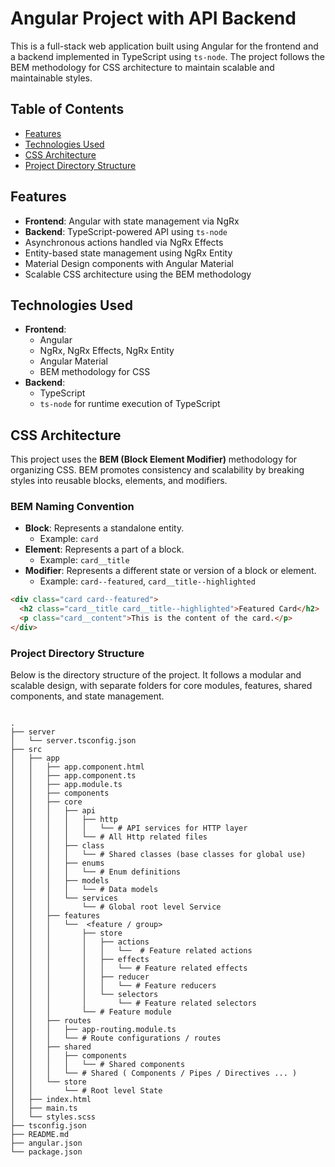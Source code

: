 # Angular Project with API Backend

This is a full-stack web application built using Angular for the frontend and a backend implemented in TypeScript using `ts-node`. The project follows the BEM methodology for CSS architecture to maintain scalable and maintainable styles.

## Table of Contents

- [Features](#features)
- [Technologies Used](#technologies-used)
- [CSS Architecture](#css-architecture)
- [Project Directory Structure](#project-directory-structure)

## Features

- **Frontend**: Angular with state management via NgRx
- **Backend**: TypeScript-powered API using `ts-node`
- Asynchronous actions handled via NgRx Effects
- Entity-based state management using NgRx Entity
- Material Design components with Angular Material
- Scalable CSS architecture using the BEM methodology

## Technologies Used

- **Frontend**:
  - Angular
  - NgRx, NgRx Effects, NgRx Entity
  - Angular Material
  - BEM methodology for CSS
- **Backend**:
  - TypeScript
  - `ts-node` for runtime execution of TypeScript

## CSS Architecture

This project uses the **BEM (Block Element Modifier)** methodology for organizing CSS. BEM promotes consistency and scalability by breaking styles into reusable blocks, elements, and modifiers.

### BEM Naming Convention

- **Block**: Represents a standalone entity.
  - Example: `card`
- **Element**: Represents a part of a block.
  - Example: `card__title`
- **Modifier**: Represents a different state or version of a block or element.
  - Example: `card--featured`, `card__title--highlighted`
  
```html
<div class="card card--featured">
  <h2 class="card__title card__title--highlighted">Featured Card</h2>
  <p class="card__content">This is the content of the card.</p>
</div>
```

### Project Directory Structure

Below is the directory structure of the project. It follows a modular and scalable design, with separate folders for core modules, features, shared components, and state management.


```plaintext

.
├── server
│   └── server.tsconfig.json
├── src
│   ├── app
│   │   ├── app.component.html
│   │   ├── app.component.ts
│   │   ├── app.module.ts
│   │   ├── components
│   │   ├── core
│   │   │   ├── api
│   │   │   │   ├── http
│   │   │   │   │   └── # API services for HTTP layer
│   │   │   │   └── # All Http related files
│   │   │   ├── class
│   │   │   │   └── # Shared classes (base classes for global use)
│   │   │   ├── enums
│   │   │   │   └── # Enum definitions
│   │   │   ├── models
│   │   │   │   └── # Data models
│   │   │   └── services
│   │   │       └── # Global root level Service 
│   │   ├── features
│   │   │   └──  <feature / group>
│   │   │       ├── store
│   │   │       │   ├── actions
│   │   │       │   │   └──  # Feature related actions
│   │   │       │   ├── effects
│   │   │       │   │   └── # Feature related effects
│   │   │       │   ├── reducer
│   │   │       │   │   └── # Feature reducers
│   │   │       │   └── selectors
│   │   │       │       └── # Feature related selectors
│   │   │       └── # Feature module
│   │   ├── routes
│   │   │   ├── app-routing.module.ts
│   │   │   └── # Route configurations / routes
│   │   ├── shared
│   │   │   ├── components
│   │   │   │   └── # Shared components
│   │   │   └── # Shared ( Components / Pipes / Directives ... )
│   │   └── store
│   │       └── # Root level State
│   ├── index.html
│   ├── main.ts
│   └── styles.scss
├── tsconfig.json
├── README.md
├── angular.json
└── package.json
```
